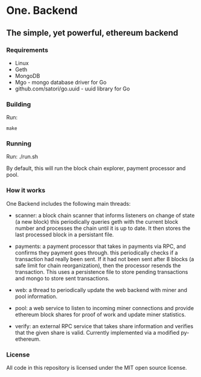 # One. Backend

## The simple, yet powerful, ethereum backend

### Requirements

* Linux
* Geth
* MongoDB
* Mgo - mongo database driver for Go
* github.com/satori/go.uuid - uuid library for Go

### Building

Run:

    make

### Running

Run:
    ./run.sh

By default, this will run the block chain explorer, payment processor and pool.

### How it works

One Backend includes the following main threads:

* scanner: a block chain scanner that informs listeners on change of state (a
  new block) this periodically queries geth with the current block number and
  processes the chain until it is up to date. It then stores the last processed
  block in a persistant file.

* payments: a payment processor that takes in payments via RPC, and confirms
  they payment goes through.  this periodically checks if a transaction had
  really been sent. If it had not been sent after 8 blocks (a safe limit for
  chain reorganization), then the processor resends the transaction. This uses a
  persistence file to store pending transactions and mongo to store sent
  transactions.

* web: a thread to periodically update the web backend with miner and pool
  information.

* pool: a web service to listen to incoming miner connections and provide
  ethereum block shares for proof of work and update miner statistics.

* verify: an external RPC service that takes share information and verifies that
  the given share is valid. Currently implemented via a modified py-ethereum.

### License

All code in this repository is licensed under the MIT open source license.
